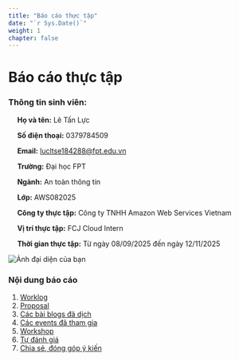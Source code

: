 ```yaml
---
title: "Báo cáo thực tập"
date: "`r Sys.Date()`"
weight: 1
chapter: false
---
```


# Báo cáo thực tập
### Thông tin sinh viên:
&emsp; **Họ và tên:** Lê Tấn Lực

&emsp; **Số điện thoại:** 0379784509    

&emsp; **Email:** lucltse184288@fpt.edu.vn

&emsp; **Trường:** Đại học FPT

&emsp; **Ngành:** An toàn thông tin

&emsp; **Lớp:** AWS082025

&emsp; **Công ty thực tập:** Công ty TNHH Amazon Web Services Vietnam

&emsp; **Vị trí thực tập:** FCJ Cloud Intern

&emsp; **Thời gian thực tập:** Từ ngày 08/09/2025 đến ngày 12/11/2025

![Ảnh đại diện của bạn](/images/avatar.png)



### Nội dung báo cáo

1.  [Worklog](1-Worklog/)
2.  [Proposal](2-Proposal/)
3.  [Các bài blogs đã dịch](3-BlogsTranslated/)
4.  [Các events đã tham gia](4-EventParticipated/)
5.  [Workshop](5-Workshop/)
6.  [Tự đánh giá](6-Self-evaluation/)
7.  [Chia sẻ, đóng góp ý kiến](7-Feedback/)